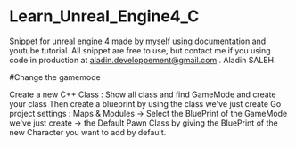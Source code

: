 # Learn_Unreal_Engine4_C
Snippet for unreal engine 4 made by myself using documentation and youtube tutorial.
All snippet are free to use, but contact me if you using code in production at aladin.developpement@gmail.com .
Aladin SALEH.



#Change the gamemode

Create a new C++ Class :
Show all class and find GameMode and create your class
Then create a blueprint by using the class we've just create 
Go project settings : Maps & Modules -> Select the BluePrint of the GameMode we've just create -> the Default Pawn Class by giving the BluePrint of the new Character you want to add by default.
